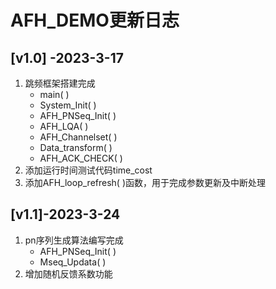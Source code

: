 # AFH_DEMO更新日志

## [v1.0] -2023-3-17
1. 跳频框架搭建完成
	- main( )
	- System_Init( )
	- AFH_PNSeq_Init( )
	- AFH_LQA( )
	- AFH_Channelset( )
	- Data_transform( )
	- AFH_ACK_CHECK( )
2. 添加运行时间测试代码time_cost
3. 添加AFH_loop_refresh( )函数，用于完成参数更新及中断处理

## [v1.1]-2023-3-24
1. pn序列生成算法编写完成
	- AFH_PNSeq_Init( )
	- Mseq_Updata( )
2. 增加随机反馈系数功能